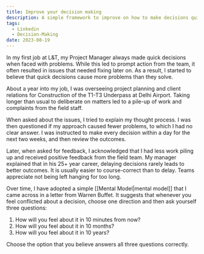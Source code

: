 ```yaml
---
title: Improve your decision making
description: A simple framework to improve on how to make decisions quickly with ease
tags:
  - Linkedin
  - Decision-Making
date: 2023-08-19
---
```

	

In my first job at L&T, my Project Manager always made quick decisions when faced with problems. While this led to prompt action from the team, it often resulted in issues that needed fixing later on. As a result, I started to believe that quick decisions cause more problems than they solve.

About a year into my job, I was overseeing project planning and client relations for Construction of the T1-T3 Underpass at Delhi Airport. Taking longer than usual to deliberate on matters led to a pile-up of work and complaints from the field staff.

When asked about the issues, I tried to explain my thought process. I was then questioned if my approach caused fewer problems, to which I had no clear answer. I was instructed to make every decision within a day for the next two weeks, and then review the outcomes.

Later, when asked for feedback, I acknowledged that I had less work piling up and received positive feedback from the field team. My manager explained that in his 25+ year career, delaying decisions rarely leads to better outcomes. It is usually easier to course-correct than to delay. Teams appreciate not being left hanging for too long.

Over time, I have adopted a simple [[Mental Model|mental model]] that I came across in a letter from Warren Buffet. It suggests that whenever you feel conflicted about a decision, choose one direction and then ask yourself three questions:

1. How will you feel about it in 10 minutes from now?
2. How will you feel about it in 10 months?
3. How will you feel about it in 10 years?

Choose the option that you believe answers all three questions correctly.